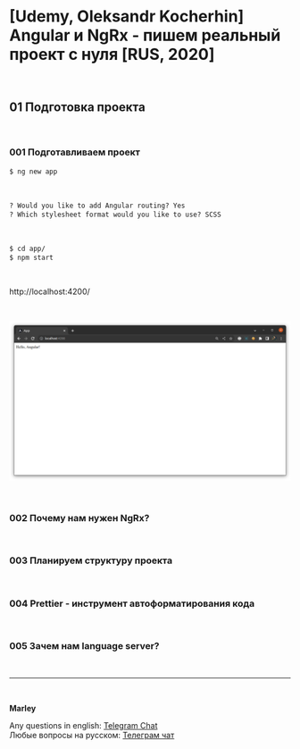# [Udemy, Oleksandr Kocherhin] Angular и NgRx - пишем реальный проект с нуля [RUS, 2020]

<br/>

## 01 Подготовка проекта

<br/>

### 001 Подготавливаем проект

```
$ ng new app
```

<br/>

```
? Would you like to add Angular routing? Yes
? Which stylesheet format would you like to use? SCSS
```

<br/>

```
$ cd app/
$ npm start
```

<br/>

http://localhost:4200/

<br/>

![Application](/img/pic-m01-p01.png?raw=true)

<br/>

### 002 Почему нам нужен NgRx?

<br/>

### 003 Планируем структуру проекта

<br/>

### 004 Prettier - инструмент автоформатирования кода

<br/>

### 005 Зачем нам language server?

<br/>

---

<br/>

**Marley**

Any questions in english: <a href="https://jsdev.org/chat/">Telegram Chat</a>  
Любые вопросы на русском: <a href="https://jsdev.ru/chat/">Телеграм чат</a>
